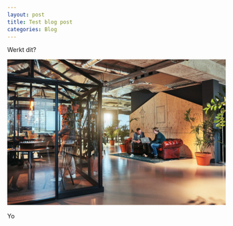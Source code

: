 ```yaml
---
layout: post
title: Test blog post
categories: Blog
---
```

Werkt dit?

![](/img/uploads/tres.jpg)

Yo
